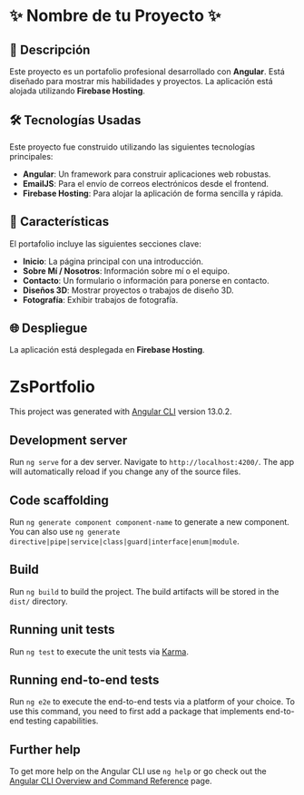 # ✨ Nombre de tu Proyecto ✨

## 📝 Descripción

Este proyecto es un portafolio profesional desarrollado con **Angular**. Está diseñado para mostrar mis habilidades y proyectos. La aplicación está alojada utilizando **Firebase Hosting**.

## 🛠️ Tecnologías Usadas

Este proyecto fue construido utilizando las siguientes tecnologías principales:

*   **Angular**: Un framework para construir aplicaciones web robustas.
*   **EmailJS**: Para el envío de correos electrónicos desde el frontend.
*   **Firebase Hosting**: Para alojar la aplicación de forma sencilla y rápida.

## 🚀 Características

El portafolio incluye las siguientes secciones clave:

*   **Inicio**: La página principal con una introducción.
*   **Sobre Mí / Nosotros**: Información sobre mí o el equipo.
*   **Contacto**: Un formulario o información para ponerse en contacto.
*   **Diseños 3D**: Mostrar proyectos o trabajos de diseño 3D.
*   **Fotografía**: Exhibir trabajos de fotografía.

## 🌐 Despliegue

La aplicación está desplegada en **Firebase Hosting**.

# ZsPortfolio

This project was generated with [Angular CLI](https://github.com/angular/angular-cli) version 13.0.2.

## Development server

Run `ng serve` for a dev server. Navigate to `http://localhost:4200/`. The app will automatically reload if you change any of the source files.

## Code scaffolding

Run `ng generate component component-name` to generate a new component. You can also use `ng generate directive|pipe|service|class|guard|interface|enum|module`.

## Build

Run `ng build` to build the project. The build artifacts will be stored in the `dist/` directory.

## Running unit tests

Run `ng test` to execute the unit tests via [Karma](https://karma-runner.github.io).

## Running end-to-end tests

Run `ng e2e` to execute the end-to-end tests via a platform of your choice. To use this command, you need to first add a package that implements end-to-end testing capabilities.

## Further help

To get more help on the Angular CLI use `ng help` or go check out the [Angular CLI Overview and Command Reference](https://angular.io/cli) page.
